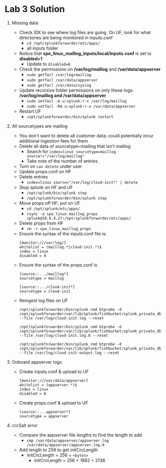 # Lab 3 Solution

1. Missing data
    - Check IDX to see where log files are going. On UF, look for what directories are being monitored in inputs.conf
        - `cd /opt/splunkforwarder/etc/apps/`
        - all inputs folder
    - Notice that **spe_linux_maillog_inputs/local/inputs.conf** is set to **disabled=1**
        - Update to `disabled=0`
    - Check the permissions on **/var/log/maillog** and **/var/data/appserver**
        - `sudo getfacl /var/log/maillog`
        - `sudo getfacl /var/data/appserver`
        - `sudo getfacl /var/data/syslog`
    - Update recursive folder permissions on only these logs: **/var/log/maillog and /var/data/appserver**
        - `sudo setfacl -m u:splunk:r-x /var/log/maillog`
        - `sudo setfacl -Rm u:splunk:r-x /var/data/appserver`
    - Restart UF
        - `/opt/splunkforwarder/bin/splunk restart`

1. All sourcetypes are maillog 

    - You don't want to delete all customer data; could potentially incur additional ingestion fees for them
    - Delete all data of sourcetype=maillog that isn't maillog
        - Search for `index=linux sourcetype=maillog source!="/var/log/maillog"`
        - Take note of the number of entries
    - Turn on `can delete` under user
    - Update props.conf on HF
    - Delete entries
        - `index=linux source="/var/log/cloud-init*" | delete`
    - Stop splunk on HF and UF
        - `/opt/splunk/bin/splunk stop`
        - `/opt/splunkforwarder/bin/splunk stop`
    - Move props off HF; put on UF
        - `cd /opt/splunk/etc/apps/`
        - `rsync -a spe_linux_maillog_props splunk@10.0.4.27:/opt/splunkforwarder/etc/apps/`
    - Delete props from HF
        - `rm -r spe_linux_maillog_props`
    - Ensure the syntax of the inputs.conf file is:
        ```
        [monitor:///var/log/]
        whitelist = (maillog.*|cloud-init.*)$
        index = linux
        disabled = 0
        ```
    - Ensure the syntax of the props.conf is 
        ```
        [source::.../maillog*]
        sourcetype = maillog

        [source::.../cloud-init*]
        sourcetype = cloud-init
        ```
    - Reingest log files on UF
        ```
        /opt/splunkforwarder/bin/splunk cmd btprobe -d /opt/splunkforwarder/var/lib/splunk/fishbucket/splunk_private_db --file /var/log/cloud-init.log --reset

        /opt/splunkforwarder/bin/splunk cmd btprobe -d /opt/splunkforwarder/var/lib/splunk/fishbucket/splunk_private_db --file /var/log/cloud-init.log.0 --reset

        /opt/splunkforwarder/bin/splunk cmd btprobe -d /opt/splunkforwarder/var/lib/splunk/fishbucket/splunk_private_db --file /var/log/cloud-init-output.log --reset
        ```

1. Onboard appserver logs

    - Create inputs.conf & upload to UF
        ```
        [monitor:///var/data/appserver]
        whitelist = (appserver.*)$
        index = linux
        disabled = 0
        ```
    - Create props.conf & upload to UF
        ```
        [source::...appserver*]
        sourcetype = appserver
        ```

1. crcSalt error

    - Compare the appserver file lengths to find the length to add
        - `cmp /var/data/appserver/appserver.log /var/data/appserver/appserver.log.0`
    - Add length to 256 to get initCrcLength
        - initCrcLength = 256 + `<bytes>` 
            - initCrcLength = 256 + 1882 = 2138